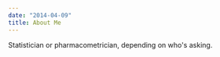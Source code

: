 ```yaml
---
date: "2014-04-09"
title: About Me
---
```


Statistician or pharmacometrician, depending on who's asking.
